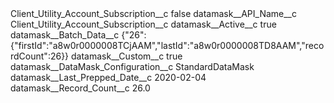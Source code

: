 <?xml version="1.0" encoding="UTF-8"?>
<CustomMetadata xmlns="http://soap.sforce.com/2006/04/metadata" xmlns:xsi="http://www.w3.org/2001/XMLSchema-instance" xmlns:xsd="http://www.w3.org/2001/XMLSchema">
    <label>Client_Utility_Account_Subscription__c</label>
    <protected>false</protected>
    <values>
        <field>datamask__API_Name__c</field>
        <value xsi:type="xsd:string">Client_Utility_Account_Subscription__c</value>
    </values>
    <values>
        <field>datamask__Active__c</field>
        <value xsi:type="xsd:boolean">true</value>
    </values>
    <values>
        <field>datamask__Batch_Data__c</field>
        <value xsi:type="xsd:string">{&quot;26&quot;:{&quot;firstId&quot;:&quot;a8w0r0000008TCjAAM&quot;,&quot;lastId&quot;:&quot;a8w0r0000008TD8AAM&quot;,&quot;recordCount&quot;:26}}</value>
    </values>
    <values>
        <field>datamask__Custom__c</field>
        <value xsi:type="xsd:boolean">true</value>
    </values>
    <values>
        <field>datamask__DataMask_Configuration__c</field>
        <value xsi:type="xsd:string">StandardDataMask</value>
    </values>
    <values>
        <field>datamask__Last_Prepped_Date__c</field>
        <value xsi:type="xsd:date">2020-02-04</value>
    </values>
    <values>
        <field>datamask__Record_Count__c</field>
        <value xsi:type="xsd:double">26.0</value>
    </values>
</CustomMetadata>
